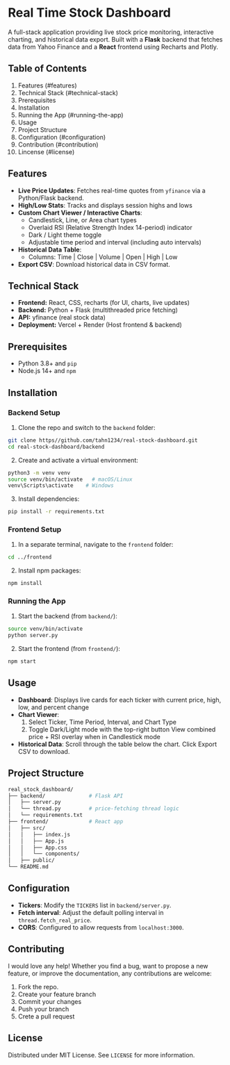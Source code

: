 # Real Time Stock Dashboard

A full-stack application providing live stock price monitoring, interactive charting, and historical data export. Built with a **Flask** backend that fetches data from Yahoo Finance and a **React** frontend using Recharts and Plotly.

## Table of Contents

<!--toc:start-->
1. Features (#features)
2. Technical Stack (#technical-stack)
3. Prerequisites
4. Installation
5. Running the App (#running-the-app)
6. Usage
7. Project Structure
8. Configuration (#configuration)
9. Contribution (#contribution)
10. Lincense (#license)
  <!--toc:end-->

## Features

- **Live Price Updates**: Fetches real-time quotes from `yfinance` via a Python/Flask backend.
- **High/Low Stats**: Tracks and displays session highs and lows
- **Custom Chart Viewer / Interactive Charts**:
    - Candlestick, Line, or Area chart types  
    - Overlaid RSI (Relative Strength Index 14-period) indicator  
    - Dark / Light theme toggle
    - Adjustable time period and interval (including auto intervals)
- **Historical Data Table**:
  - Columns: Time | Close | Volume | Open | High | Low  
- **Export CSV**: Download historical data in CSV format.


## Technical Stack

- **Frontend:** React, CSS, recharts (for UI, charts, live updates)
- **Backend:** Python + Flask (multithreaded price fetching)
- **API:** yfinance (real stock data)
- **Deployment:** Vercel + Render (Host frontend & backend)


## Prerequisites

- Python 3.8+ and `pip`
- Node.js 14+ and `npm` 


## Installation

### Backend Setup
1. Clone the repo and switch to the `backend` folder:
```bash
git clone https//github.com/tahn1234/real-stock-dashboard.git
cd real-stock-dashboard/backend
```
2. Create and activate a virtual environment:
```bash
python3 -m venv venv
source venv/bin/activate   # macOS/Linux
venv\Scripts\activate    # Windows
```
3. Install dependencies:
```bash
pip install -r requirements.txt
```

### Frontend Setup
1. In a separate terminal, navigate to the `frontend` folder:
```bash
cd ../frontend
```
2. Install npm packages:
```bash
npm install
```

### Running the App
1. Start the backend (from `backend/`):
```bash
source venv/bin/activate
python server.py
```
2. Start the frontend (from `frontend/`):
```bash
npm start
```



## Usage
- **Dashboard**: Displays live cards for each ticker with current price, high, low, and percent change
- **Chart Viewer**: 
    1. Select Ticker, Time Period, Interval, and Chart Type
    2. Toggle Dark/Light mode with the top-right button
    View combined price + RSI overlay when in Candlestick mode
- **Historical Data**: Scroll through the table below the chart. Click Export CSV to download.


## Project Structure
```bash
real_stock_dashboard/
├── backend/              # Flask API
│   ├── server.py
│   └── thread.py         # price-fetching thread logic
│   └── requirements.txt
├── frontend/             # React app
│   ├── src/
│   │   ├── index.js
│   │   ├── App.js
│   │   ├── App.css
│   │   └── components/
│   ├── public/
└── README.md
```


## Configuration

- **Tickers**: Modify the `TICKERS` list in `backend/server.py`.
- **Fetch interval**: Adjust the default polling interval in `thread.fetch_real_price`.
- **CORS**: Configured to allow requests from `localhost:3000`.


## Contributing

I would love any help! Whether you find a bug, want to propose a new feature, or improve the documentation, any contributions are welcome:
1. Fork the repo.
2. Create your feature branch 
3. Commit your changes
4. Push your branch
4. Crete a pull request


## License

Distributed under MIT License. See `LICENSE` for more information.

